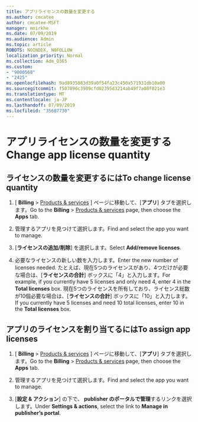```yaml
---
title: アプリライセンスの数量を変更する
ms.author: cmcatee
author: cmcatee-MSFT
manager: mnirkhe
ms.date: 07/09/2019
ms.audience: Admin
ms.topic: article
ROBOTS: NOINDEX, NOFOLLOW
localization_priority: Normal
ms.collection: Adm_O365
ms.custom:
- "9000568"
- "2425"
ms.openlocfilehash: 9ad8935083d39a0f54fa23c450a571931db10a00
ms.sourcegitcommit: f507896c3909cfd02395d3214ab49f7a08f021e3
ms.translationtype: MT
ms.contentlocale: ja-JP
ms.lasthandoff: 07/09/2019
ms.locfileid: "35607730"
---
```

# <a name="change-app-license-quantity"></a><span data-ttu-id="0233a-102">アプリライセンスの数量を変更する</span><span class="sxs-lookup"><span data-stu-id="0233a-102">Change app license quantity</span></span>

## <a name="to-change-license-quantity"></a><span data-ttu-id="0233a-103">ライセンスの数量を変更するには</span><span class="sxs-lookup"><span data-stu-id="0233a-103">To change license quantity</span></span>

1. <span data-ttu-id="0233a-104">[ **Billing** > [Products & services](https://go.microsoft.com/fwlink/p/?linkid=842054) ] ページに移動して、[**アプリ**] タブを選択します。</span><span class="sxs-lookup"><span data-stu-id="0233a-104">Go to the **Billing** > [Products & services](https://go.microsoft.com/fwlink/p/?linkid=842054) page, then choose the **Apps** tab.</span></span>

2. <span data-ttu-id="0233a-105">管理するアプリを見つけて選択します。</span><span class="sxs-lookup"><span data-stu-id="0233a-105">Find and select the app you want to manage.</span></span>  

3. <span data-ttu-id="0233a-106">[**ライセンスの追加/削除**] を選択します。</span><span class="sxs-lookup"><span data-stu-id="0233a-106">Select **Add/remove licenses**.</span></span>

4. <span data-ttu-id="0233a-107">必要なライセンスの新しい数を入力します。</span><span class="sxs-lookup"><span data-stu-id="0233a-107">Enter the new number of licenses needed.</span></span> <span data-ttu-id="0233a-108">たとえば、現在5つのライセンスがあり、4つだけが必要な場合は、[**ライセンスの合計**] ボックスに「4」と入力します。</span><span class="sxs-lookup"><span data-stu-id="0233a-108">For example, if you currently have 5 licenses and only need 4, enter 4 in the **Total licenses** box.</span></span> <span data-ttu-id="0233a-109">現在5つのライセンスを所有しており、ライセンス総数が10個必要な場合は、[**ライセンスの合計**] ボックスに「10」と入力します。</span><span class="sxs-lookup"><span data-stu-id="0233a-109">If you currently have 5 licenses and need 10 total licenses, enter 10 in the **Total licenses** box.</span></span>

## <a name="to-assign-app-licenses"></a><span data-ttu-id="0233a-110">アプリのライセンスを割り当てるには</span><span class="sxs-lookup"><span data-stu-id="0233a-110">To assign app licenses</span></span>

1. <span data-ttu-id="0233a-111">[ **Billing** > [Products & services](https://go.microsoft.com/fwlink/p/?linkid=842054) ] ページに移動して、[**アプリ**] タブを選択します。</span><span class="sxs-lookup"><span data-stu-id="0233a-111">Go to the **Billing** > [Products & services](https://go.microsoft.com/fwlink/p/?linkid=842054) page, then choose the **Apps** tab.</span></span>

2. <span data-ttu-id="0233a-112">管理するアプリを見つけて選択します。</span><span class="sxs-lookup"><span data-stu-id="0233a-112">Find and select the app you want to manage.</span></span>  

3. <span data-ttu-id="0233a-113">[**設定 & アクション**] の下で、 **publisher のポータルで管理**するリンクを選択します。</span><span class="sxs-lookup"><span data-stu-id="0233a-113">Under **Settings & actions**, select the link to **Manage in publisher’s portal**.</span></span>